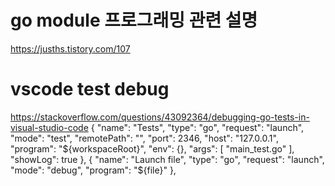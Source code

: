 # go module 프로그래밍 관련 설명

https://jusths.tistory.com/107

# vscode test debug 

https://stackoverflow.com/questions/43092364/debugging-go-tests-in-visual-studio-code
{
    "name": "Tests",
    "type": "go",
    "request": "launch",
    "mode": "test",
    "remotePath": "",
    "port": 2346,
    "host": "127.0.0.1",
    "program": "${workspaceRoot}",
    "env": {},
    "args": [
        "main_test.go"
        ],
    "showLog": true
},
{
    "name": "Launch file",
    "type": "go",
    "request": "launch",
    "mode": "debug",
    "program": "${file}"
},